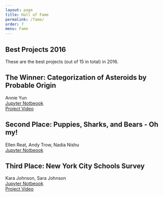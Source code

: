 ```yaml
---
layout: page
title: Hall of Fame
permalink: /fame/
order: 7
menu: Fame
---
```


## Best Projects 2016


These are the best projects (out of 15 in total) in 2016.
 
## The Winner: Categorization of Asteroids by Probable Origin

Annie Yun  
[Jupyter Notbeook](https://github.com/datascience-course/2016_best_projects/blob/master/Categorization%20of%20Asteroids%20by%20Probable%20Origin/asteroids.ipynb)   
[Project Video](http://www.screencast.com/t/l1Wp4MtnJDO5)

## Second Place: Puppies, Sharks, and Bears - Oh my!

Ellen Reat, Andy Trow, Nadia Nishu  
[Jupyter Notbeook](https://github.com/datascience-course/2016_best_projects/blob/master/Puppies%2C%20Sharks%2C%20and%20Bears%20-%20Oh%20my!/puppies-sharks-bears.ipynb) 


## Third Place: New York City Schools Survey

Kara Johnson, Sara Johnson  
[Jupyter Notbeook](https://github.com/datascience-course/2016_best_projects/blob/master/NYC%20School%20Survey%20Analysis/NYCSchoolsProject.ipynb)   
[Project Video](https://www.youtube.com/watch?v=uZLJq2zMwuY)